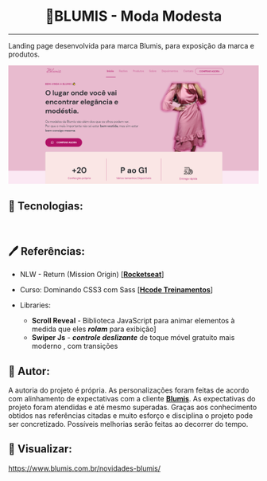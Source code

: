 <h1 align=center>👗BLUMIS - Moda Modesta</h1>

___

Landing page desenvolvida para marca Blumis, para exposição da marca e produtos.

![lp-blumis.png](./assets/screenshot/lp-blumis.png)

## 🔧 Tecnologias:

<img src="https://img.shields.io/badge/HTML5-E34F26?style=for-the-badge&logo=html5&logoColor=white" alt="">
<img src="https://img.shields.io/badge/CSS3-1572B6?style=for-the-badge&logo=css3&logoColor=white" alt="">
<img src="https://img.shields.io/badge/JavaScript-F7DF1E?style=for-the-badge&logo=javascript&logoColor=black" alt="">


## 🖊️ Referências:

- NLW - Return (Mission Origin) [**[Rocketseat](https://rocketseat.com.br/)**]
- Curso: Dominando CSS3 com Sass [**[Hcode Treinamentos](https://hcode.com.br/cursos/css-3)**]
- Libraries:

    - **Scroll Reveal** - Biblioteca JavaScript para animar elementos à medida que eles ***rolam*** para exibição]
    - **Swiper Js** - ***controle deslizante*** de toque móvel gratuito mais moderno , com transições

## 📝 Autor:

A autoria do projeto é própria. As personalizações foram feitas de acordo com alinhamento de expectativas com a cliente **[Blumis](https://www.blumis.com.br/)**. As expectativas do projeto foram atendidas e até mesmo superadas. Graças aos conhecimento obtidos nas referências citadas e muito esforço e disciplina o projeto pode ser concretizado. Possíveis melhorias serão feitas ao decorrer do tempo.

## 📱 Visualizar:
https://www.blumis.com.br/novidades-blumis/